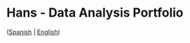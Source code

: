 # Hans - Data Analysis Portfolio 
([Spanish](https://github.com/HansAllTech/Hans_Data_Analysis_Portfolio/blob/main/Proyectos.md#tabla-de-contenido-es--en) | [English](https://github.com/HansAllTech/Hans_Data_Analysis_Portfolio/blob/main/Projects.md#table-of-content-es--en))                                             
                                                                                                                                                               
                                                                                  
                                                                                      
                                                           
                                        
                       
                                               
          
           
    
   
    
  
